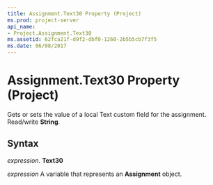 ```yaml
---
title: Assignment.Text30 Property (Project)
ms.prod: project-server
api_name:
- Project.Assignment.Text30
ms.assetid: 62fca21f-d9f2-dbf0-1260-2b5b5cb7f3f5
ms.date: 06/08/2017
---
```



# Assignment.Text30 Property (Project)

Gets or sets the value of a local Text custom field for the assignment. Read/write  **String**.


## Syntax

 _expression_. **Text30**

 _expression_ A variable that represents an **Assignment** object.


